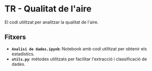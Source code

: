 # TR - Qualitat de l'aire
 El codi utilitzat per analitzar la qualitat de l'aire.

 
## Fitxers

 * **`Analisi de dades.ipynb`**: Notebook amb codi utilitzat per obtenir els estadístics.
 * **`utils.py`**: mètodes utilitzats per facilitar l'extracció i classificació de dades.
